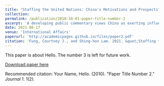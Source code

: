 ```yaml
---
title: "Staffing the United Nations: China's Motivations and Prospects"
collection:
permalink: /publication/2010-10-01-paper-title-number-2
excerpt: 'A developing public commentary views China as exerting influence in international organizations to legitimize and disseminate PRC foreign policy values and interests. This article examines an understudied source identified by PRC elites to promote influence in the United Nations system: dispatching PRC nationals as international civil servants, specifically in a targeted pursuit of executive leadership positions.'
date: 2021-06-17
venue: 'International Affairs'
paperurl: 'http://academicpages.github.io/files/paper2.pdf'
citation: 'Fung, Courtney J., and Shing-hon Lam. 2021. &quot;Staffing the United Nations: China's motivations and prospects.&quot; <i>International Affairs</i>. 97(4).'
---
```

This paper is about Hello. The number 3 is left for future work.

[Download paper here](http://academicpages.github.io/files/paper2.pdf)

Recommended citation: Your Name, Hello. (2010). "Paper Title Number 2." <i>Journal 1</i>. 1(2).
